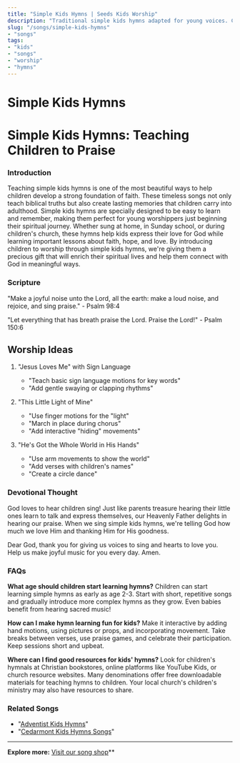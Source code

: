```yaml
---
title: "Simple Kids Hymns | Seeds Kids Worship"
description: "Traditional simple kids hymns adapted for young voices. Classic Christian music introducing children to timeless worship."
slug: "/songs/simple-kids-hymns"
- "songs"
tags:
- "kids"
- "songs"
- "worship"
- "hymns"
---
```


# Simple Kids Hymns

# Simple Kids Hymns: Teaching Children to Praise

### Introduction
Teaching simple kids hymns is one of the most beautiful ways to help children develop a strong foundation of faith. These timeless songs not only teach biblical truths but also create lasting memories that children carry into adulthood. Simple kids hymns are specially designed to be easy to learn and remember, making them perfect for young worshippers just beginning their spiritual journey. Whether sung at home, in Sunday school, or during children's church, these hymns help kids express their love for God while learning important lessons about faith, hope, and love. By introducing children to worship through simple kids hymns, we're giving them a precious gift that will enrich their spiritual lives and help them connect with God in meaningful ways.

### Scripture
"Make a joyful noise unto the Lord, all the earth: make a loud noise, and rejoice, and sing praise." - Psalm 98:4

"Let everything that has breath praise the Lord. Praise the Lord!" - Psalm 150:6

## Worship Ideas
1. "Jesus Loves Me" with Sign Language
   - "Teach basic sign language motions for key words"
   - "Add gentle swaying or clapping rhythms"

2. "This Little Light of Mine"
   - "Use finger motions for the "light"
   - "March in place during chorus"
   - "Add interactive "hiding" movements"

3. "He's Got the Whole World in His Hands"
   - "Use arm movements to show the world"
   - "Add verses with children's names"
   - "Create a circle dance"

### Devotional Thought
God loves to hear children sing! Just like parents treasure hearing their little ones learn to talk and express themselves, our Heavenly Father delights in hearing our praise. When we sing simple kids hymns, we're telling God how much we love Him and thanking Him for His goodness.

Dear God, thank you for giving us voices to sing and hearts to love you. Help us make joyful music for you every day. Amen.

### FAQs

**What age should children start learning hymns?**
Children can start learning simple hymns as early as age 2-3. Start with short, repetitive songs and gradually introduce more complex hymns as they grow. Even babies benefit from hearing sacred music!

**How can I make hymn learning fun for kids?**
Make it interactive by adding hand motions, using pictures or props, and incorporating movement. Take breaks between verses, use praise games, and celebrate their participation. Keep sessions short and upbeat.

**Where can I find good resources for kids' hymns?**
Look for children's hymnals at Christian bookstores, online platforms like YouTube Kids, or church resource websites. Many denominations offer free downloadable materials for teaching hymns to children. Your local church's children's ministry may also have resources to share.

### Related Songs

- "[Adventist Kids Hymns](/songs/adventist-kids-hymns/)"
- "[Cedarmont Kids Hymns Songs](/songs/cedarmont-kids-hymns-songs/)"

---

**Explore more:** [Visit our song shop](https://seedskidsworship.com/shop)**

<!-- Schema Markup -->
<script type="application/ld+json">
{
  "@context": "https://schema.org",
  "@type": "MusicRecording",
  "name": "Simple Kids Hymns",
  "byArtist": {
    "@type": "MusicGroup",
    "name": "Seeds Kids Worship"
  },
  "isFamilyFriendly": true,
  "url": "https://seedskidsworship.com/songs/simple-kids-hymns/"
}
</script>
